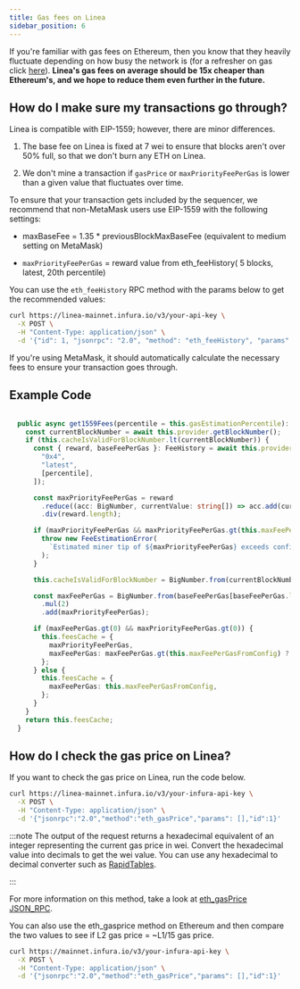 ```yaml
---
title: Gas fees on Linea
sidebar_position: 6
---
```


 If you're familiar with gas fees on Ethereum, then you know that they heavily fluctuate depending on how busy the network is (for a refresher on gas click [here](https://support.metamask.io/hc/en-us/articles/4404600179227-User-Guide-Gas#:~:text=A%20normal%20transaction%20sending%20ETH,transactions%20also%20cost%2021%2C000%20gas.)). **Linea's gas fees on average should be 15x cheaper than Ethereum's, and we hope to reduce them even further in the future.**


## How do I make sure my transactions go through?

 Linea is compatible with EIP-1559; however, there are minor differences.

 1. The base fee on Linea is fixed at 7 wei to ensure that blocks aren't over 50% full, so that we don't burn any ETH on Linea.

 2. We don't mine a transaction if `gasPrice` or `maxPriorityFeePerGas` is lower than a given value that fluctuates over time.

To ensure that your transaction gets included by the sequencer, we recommend that non-MetaMask users use EIP-1559 with the following settings:

- maxBaseFee = 1.35 * previousBlockMaxBaseFee (equivalent to medium setting on MetaMask)

- `maxPriorityFeePerGas` = reward value from eth_feeHistory( 5 blocks, latest, 20th percentile)

You can use the `eth_feeHistory` RPC method with the params below to get the recommended values:

```bash
curl https://linea-mainnet.infura.io/v3/your-api-key \
  -X POST \
  -H "Content-Type: application/json" \
  -d '{"id": 1, "jsonrpc": "2.0", "method": "eth_feeHistory", "params": [4, "latest", [20]] }'
```
If you're using MetaMask, it should automatically calculate the necessary fees to ensure your transaction goes through.

## Example Code

```typescript

  public async get1559Fees(percentile = this.gasEstimationPercentile): Promise<Fees> {
    const currentBlockNumber = await this.provider.getBlockNumber();
    if (this.cacheIsValidForBlockNumber.lt(currentBlockNumber)) {
      const { reward, baseFeePerGas }: FeeHistory = await this.provider.send("eth_feeHistory", [
        "0x4",
        "latest",
        [percentile],
      ]);

      const maxPriorityFeePerGas = reward
        .reduce((acc: BigNumber, currentValue: string[]) => acc.add(currentValue[0]), BigNumber.from(0))
        .div(reward.length);

      if (maxPriorityFeePerGas && maxPriorityFeePerGas.gt(this.maxFeePerGasFromConfig)) {
        throw new FeeEstimationError(
          `Estimated miner tip of ${maxPriorityFeePerGas} exceeds configured max fee per gas of ${this.maxFeePerGasFromConfig}!`,
        );
      }

      this.cacheIsValidForBlockNumber = BigNumber.from(currentBlockNumber);

      const maxFeePerGas = BigNumber.from(baseFeePerGas[baseFeePerGas.length - 1])
        .mul(2)
        .add(maxPriorityFeePerGas);

      if (maxFeePerGas.gt(0) && maxPriorityFeePerGas.gt(0)) {
        this.feesCache = {
          maxPriorityFeePerGas,
          maxFeePerGas: maxFeePerGas.gt(this.maxFeePerGasFromConfig) ? this.maxFeePerGasFromConfig : maxFeePerGas,
        };
      } else {
        this.feesCache = {
          maxFeePerGas: this.maxFeePerGasFromConfig,
        };
      }
    }
    return this.feesCache;
  }
```

## How do I check the gas price on Linea?

 If you want to check the gas price on Linea, run the code below.

``` bash
curl https://linea-mainnet.infura.io/v3/your-infura-api-key \
  -X POST \
  -H "Content-Type: application/json" \
  -d '{"jsonrpc":"2.0","method":"eth_gasPrice","params": [],"id":1}'
```
:::note
The output of the request returns a hexadecimal equivalent of an integer representing the current gas price in wei. Convert the hexadecimal value into decimals to get the wei value. You can use any hexadecimal to decimal converter such as [RapidTables](https://www.rapidtables.com/convert/number/hex-to-decimal.html).

:::

For more information on this method, take a look at [eth_gasPrice JSON_RPC](https://docs.infura.io/networks/ethereum/json-rpc-methods/eth_gasprice).

You can also use the eth_gasprice method on Ethereum and then compare the two values to see if L2 gas price = ~L1/15 gas price.

``` bash
curl https://mainnet.infura.io/v3/your-infura-api-key \
  -X POST \
  -H "Content-Type: application/json" \
  -d '{"jsonrpc":"2.0","method":"eth_gasPrice","params": [],"id":1}'
```